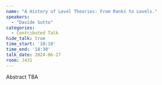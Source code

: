 ```yaml
---
name: "A History of Level Theories: From Ranks to Levels."
speakers:
  - "Davide Sutto"
categories:
  - Contributed Talk
hide_talk: true
time_start: '18:10'
time_end: '18:30'
talk_date: 2024-06-27
room: J431
---
```


Abstract TBA
